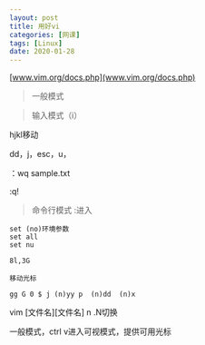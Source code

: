 ```yaml
---
layout: post
title: 用好vi
categories: [网课]
tags: [Linux]
date: 2020-01-28
--- 
```


[www.vim.org/docs.php](www.vim.org/docs.php)
>一般模式

>输入模式（i）

hjkl移动

dd，j，esc，u，

：wq sample.txt

:q!

>命令行模式
:进入
```
set (no)环境参数
set all
set nu

8l,3G

移动光标

gg G 0 $ j (n)yy p  (n)dd  (n)x
```
vim [文件名][文件名]
n .N切换

一般模式，ctrl v进入可视模式，提供可用光标
